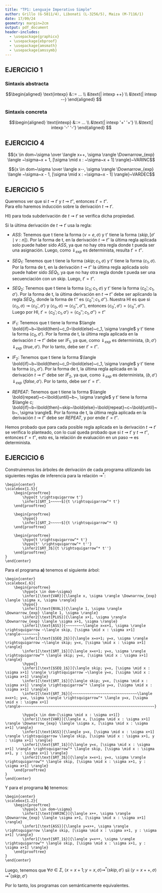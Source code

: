 ```yaml
---
title: "TP1: Lenguaje Imperativo Simple"
author: Grillo (G-5811/4), Libonati (L-3256/5), Maiza (M-7116/1)
date: 17/09/24
geometry: margin=2cm
output: pdf_document
header-includes:
  - \usepackage{graphicx}
  - \usepackage{ebproof}
  - \usepackage{amsmath}
  - \usepackage{amssymb}
---
```


## EJERCICIO 1
### Sintaxis abstracta

$$\begin{aligned}
\text{intexp} &::= ... \\ 
              &\text{| intexp ++} \\
              &\text{| intexp --} 
\end{aligned}
$$

### Sintaxis concreta

$$\begin{aligned}
\text{intexp} &::= ... \\ 
              &\text{| intexp '+' '+'} \\
              &\text{| intexp '-' '-'} 
\end{aligned}
$$

## EJERCICIO 4

$${x \in dom~\sigma \over \langle x++, \sigma \rangle \Downarrow_{exp} \langle ~\sigma~x + 1, [\sigma \mid x : ~\sigma~x + 1] \rangle}~VARINC$$

$${x \in dom~\sigma \over \langle x--, \sigma \rangle \Downarrow_{exp} \langle ~\sigma~x - 1, [\sigma \mid x : ~\sigma~x - 1] \rangle}~VARDEC$$

## EJERCICIO 5
Queremos ver que si $t \rightsquigarrow t'$ y $t \rightsquigarrow t''$, entonces $t' = t''$.  
Para ello haremos inducción sobre la derivación $t \rightsquigarrow t'$.

HI) para toda subderivación de $t \rightsquigarrow t'$ se verifica dicha propiedad.

Si la última derivación de $t \rightsquigarrow t'$ usa la regla:

* $ASS$: Tenemos que t tiene la forma $\langle v=e, \sigma \rangle$ y t' tiene la forma $\langle skip, [\sigma' \mid v:n] \rangle$. Por la forma de t, en la derivación $t \rightsquigarrow t''$ la última regla aplicada solo puede haber sido $ASS$, ya que no hay otra regla donde t pueda ser una asignación. Luego, como $\Downarrow_{exp}$ es determinista, resulta $t'=t''$.

* $SEQ_1$: Tenemos que t tiene la forma $\langle skip; c_1, \sigma \rangle$ y t' tiene la forma $\langle c_1, \sigma \rangle$. Por la forma de t, en la derivación $t \rightsquigarrow t''$ la última regla aplicada solo puede haber sido $SEQ_1$, ya que no hay otra regla donde t pueda ser una secuenciación con un skip. Luego, $t'=t''$.

* $SEQ_2$: Tenemos que t tiene la forma $\langle c_0; c_1, \sigma \rangle$ y t' tiene la forma $\langle c_0'; c_1, \sigma' \rangle$. Por la forma de t, la última derivación en $t \rightsquigarrow t''$ debe ser aplicando la regla $SEQ_2$, donde la forma de t'' es $\langle c_0''; c_1, \sigma'' \rangle$. Nuestra HI es que si $\langle c_0, \sigma \rangle \rightsquigarrow \langle c_0', \sigma' \rangle$ y $\langle c_0, \sigma \rangle \rightsquigarrow \langle c_0'',\sigma'' \rangle$, entonces $\langle c_0', \sigma' \rangle = \langle c_0'', \sigma'' \rangle$. Luego por HI, $t' = \langle c_0'; c_1, \sigma' \rangle = \langle c_0''; c_1, \sigma'' \rangle = t''$

* $IF_1$: Tenemos que t tiene la forma $\langle \bold{if}~b~\bold{then}~c_0~\bold{else}~c_1, \sigma \rangle$ y t' tiene la forma $\langle c_0, \sigma' \rangle$. Por la forma de t, la última regla aplicada en la derivación $t \rightsquigarrow t''$ debe ser $IF_1$, ya que, como $\Downarrow_{exp}$ es determinista, $\langle b, \sigma' \rangle$ $\Downarrow_{exp}$ $\langle true, \sigma' \rangle$. Por lo tanto, debe ser $t'=t''$.

* $IF_2$: Tenemos que t tiene la forma $\langle \bold{if}~b~\bold{then}~c_0~\bold{else}~c_1, \sigma \rangle$ y t' tiene la forma $\langle c_1, \sigma' \rangle$. Por la forma de t, la última regla aplicada en la derivación $t \rightsquigarrow t''$ debe ser $IF_2$, ya que, como $\Downarrow_{exp}$ es determinista, $\langle b, \sigma' \rangle$ $\Downarrow_{exp}$ $\langle false, \sigma' \rangle$. Por lo tanto, debe ser $t'=t''$.

* $REPEAT$: Tenemos que t tiene la forma $\langle \bold{repeat}~c~\bold{until}~b~, \sigma \rangle$ y t' tiene la forma $\langle c; \bold{if}~b~\bold{then}~skip~\bold{else}~\bold{repeat}~c~\bold{until}~b~, \sigma \rangle$. Por la forma de t, la última regla aplicada en la derivación $t \rightsquigarrow t''$ debe ser $REPEAT$, y por ende $t'=t''$.

Hemos probado que para cada posible regla aplicada en la derivación $t \rightsquigarrow t'$ se verifica lo planteado, con lo cual queda probado que si $t \rightsquigarrow t'$ y $t \rightsquigarrow t''$, entonces $t' = t''$, esto es, la relación de evaluación en un paso $\rightsquigarrow$ es determinista.

## EJERCICIO 6
Construiremos los árboles de derivación de cada programa utilizando las siguientes reglas de inferencia para la relación $\rightsquigarrow^*$:


```{=latex}
\begin{center}
\scalebox{1.5}{
    \begin{prooftree}
        \hypo{t \rightsquigarrow t'}
        \infer1[$RT_1~~~~~$]{t \rightsquigarrow^* t'}
    \end{prooftree}

    \begin{prooftree}
        \hypo{}
        \infer1[$RT_2~~~~~$]{t \rightsquigarrow^* t}
    \end{prooftree}

    \begin{prooftree}
        \hypo{t \rightsquigarrow^* t'}
        \hypo{t' \rightsquigarrow^* t''}
        \infer2[$RT_3$]{t \rightsquigarrow^* t''}
    \end{prooftree}
}
\end{center}
```


Para el programa **a)** tenemos el siguiente árbol:

```{=latex}
\begin{center}
\scalebox{.6}{
    \begin{prooftree}
        \hypo{x \in dom~\sigma}
        \infer1[\text{VAR}]{\langle x, \sigma \rangle \Downarrow_{exp} \langle \sigma x, \sigma \rangle}
        \hypo{}
        \infer1[\text{NVAL}]{\langle 1, \sigma \rangle \Downarrow_{exp} \langle 1, \sigma \rangle}
        \infer2[\text{PLUS}]{\langle x+1, \sigma \rangle \Downarrow_{exp} \langle \sigma x+1, \sigma \rangle}
        \infer1[\text{ASS}]{~~~~~~~~\langle x=x+1, \sigma \rangle \rightsquigarrow ~\langle skip, [\sigma \mid x : \sigma x+1] \rangle~~~~~~~~}
        \infer1[\text{$SEQ_2$}]{\langle x=x+1; y=x, \sigma \rangle \rightsquigarrow ~\langle skip; y=x, [\sigma \mid x : \sigma x+1] \rangle}
        \infer1[\text{$RT_1$}]{\langle x=x+1; y=x, \sigma \rangle \rightsquigarrow^* \langle skip; y=x, [\sigma \mid x : \sigma x+1] \rangle}
        \hypo{}
        \infer1[\text{$SEQ_1$}]{\langle skip; y=x, [\sigma \mid x : \sigma x+1] \rangle \rightsquigarrow ~\langle y=x, [\sigma \mid x : \sigma x+1] \rangle}
        \infer1[\text{$RT_1$}]{\langle skip; y=x, [\sigma \mid x : \sigma x+1] \rangle \rightsquigarrow^* \langle y=x, [\sigma \mid x : \sigma x+1] \rangle}
        \infer2[\text{$RT_3$}]{~~~~~~~~~~~~~~~~~~~~~~~~~~~~~~\langle x=x+1; y=x, \sigma \rangle \rightsquigarrow^* \langle y=x, [\sigma \mid x : \sigma x+1] \rangle~~~~~~~~~~~~~~~~~~~~~~~~~~~~~~~~~~~~~~~~~~~~~~~~~~~~~~~~~~~~~~}
        
        \hypo{x \in dom~[\sigma \mid x : \sigma x+1]}
        \infer1[\text{VAR}]{\langle x, [\sigma \mid x : \sigma x+1] \rangle \Downarrow_{exp} \langle \sigma x, [\sigma \mid x : \sigma x+1] \rangle}
        \infer1[\text{ASS}]{\langle y=x, [\sigma \mid x : \sigma x+1] \rangle \rightsquigarrow \langle skip, [\sigma \mid x : \sigma x+1, y : \sigma x+1] \rangle}
        \infer1[\text{$RT_1$}]{\langle y=x, [\sigma \mid x : \sigma x+1] \rangle \rightsquigarrow^* \langle skip, [\sigma \mid x : \sigma x+1, y : \sigma x+1] \rangle}
        \infer2[\text{$RT_3$}]{\langle x=x+1; y=x, \sigma \rangle \rightsquigarrow^* \langle skip, [\sigma \mid x : \sigma x+1, y : \sigma x+1] \rangle}
    \end{prooftree}
}
\end{center}
```

Y para el programa **b)** tenemos:

```{=latex}
\begin{center}
\scalebox{1.2}{
    \begin{prooftree}
        \hypo{x \in dom~\sigma}
        \infer1[\text{VARINC}]{\langle x++, \sigma \rangle \Downarrow_{exp} \langle \sigma x+1, [\sigma \mid x : \sigma x+1] \rangle}
        \infer1[\text{ASS}]{\langle y=x++, \sigma \rangle \rightsquigarrow \langle skip, [\sigma \mid x : \sigma x+1, y : \sigma x+1] \rangle}
        \infer1[\text{$RT_1$}]{\langle y=x++, \sigma \rangle \rightsquigarrow^* \langle skip, [\sigma \mid x : \sigma x+1, y : \sigma x+1] \rangle}
    \end{prooftree}
}
\end{center}
```

Luego, tenemos que $\forall \sigma \in \Sigma,~\langle x=x+1; y=x, \sigma \rangle \rightsquigarrow^* \langle skip, \sigma' \rangle$ sii $\langle y=x++, \sigma \rangle \rightsquigarrow^* \langle skip, \sigma' \rangle$

Por lo tanto, los programas con semánticamente equivalentes.
